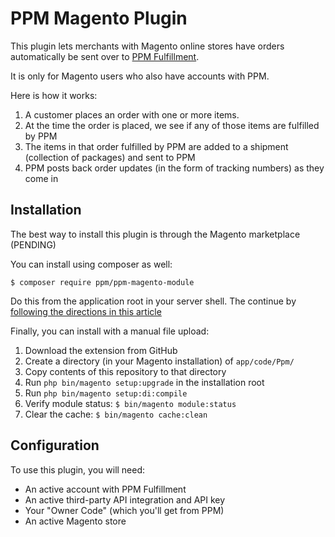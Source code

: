 # PPM Magento Plugin

This plugin lets merchants with Magento online stores have orders automatically
be sent over to [PPM Fulfillment](http://home.ppmfulfillment.com/).

It is only for Magento users who also have accounts with PPM.

Here is how it works:

1. A customer places an order with one or more items.
2. At the time the order is placed, we see if any of those items are fulfilled
   by PPM
3. The items in that order fulfilled by PPM are added to a shipment (collection
   of packages) and sent to PPM
4. PPM posts back order updates (in the form of tracking numbers) as they come
   in

## Installation

The best way to install this plugin is through the Magento marketplace (PENDING)

You can install using composer as well:

```
$ composer require ppm/ppm-magento-module
```

Do this from the application root in your server shell. The continue by
[following the directions in this
article](https://devdocs.magento.com/extensions/install/)

Finally, you can install with a manual file upload:

1. Download the extension from GitHub
2. Create a directory (in your Magento installation) of `app/code/Ppm/`
3. Copy contents of this repository to that directory
4. Run `php bin/magento setup:upgrade` in the installation root
5. Run `php bin/magento setup:di:compile`
6. Verify module status: `$ bin/magento module:status`
7. Clear the cache: `$ bin/magento cache:clean`

## Configuration

To use this plugin, you will need:

+ An active account with PPM Fulfillment
+ An active third-party API integration and API key
+ Your "Owner Code" (which you'll get from PPM)
+ An active Magento store
